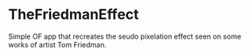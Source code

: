 TheFriedmanEffect
=================

Simple OF app that recreates the seudo pixelation effect seen on some works of artist Tom Friedman.
